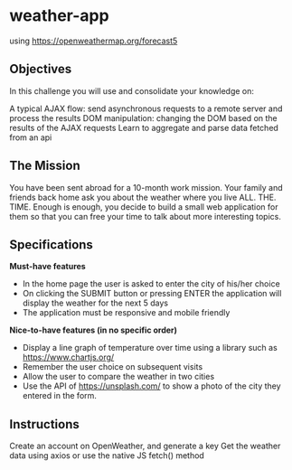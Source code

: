 # weather-app

using https://openweathermap.org/forecast5


## Objectives
In this challenge you will use and consolidate your knowledge on:

A typical AJAX flow: send asynchronous requests to a remote server and process the results
DOM manipulation: changing the DOM based on the results of the AJAX requests
Learn to aggregate and parse data fetched from an api


## The Mission
You have been sent abroad for a 10-month work mission. Your family and friends back home ask you about the weather where you live ALL. THE. TIME.
Enough is enough, you decide to build a small web application for them so that you can free your time to talk about more interesting topics.


## Specifications
**Must-have features**
- In the home page the user is asked to enter the city of his/her choice
- On clicking the SUBMIT button or pressing ENTER the application will display the weather for the next 5 days
- The application must be responsive and mobile friendly

**Nice-to-have features (in no specific order)**
- Display a line graph of temperature over time using a library such as https://www.chartjs.org/
- Remember the user choice on subsequent visits
- Allow the user to compare the weather in two cities
- Use the API of https://unsplash.com/ to show a photo of the city they entered in the form.


## Instructions
Create an account on OpenWeather, and generate a key
Get the weather data using axios or use the native JS fetch() method
